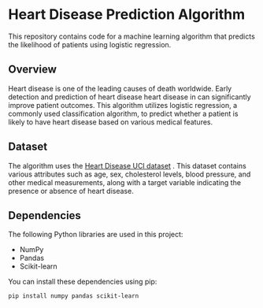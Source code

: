 # Heart Disease Prediction Algorithm

This repository contains code for a machine learning algorithm that predicts the likelihood of patients using logistic regression.

## Overview

Heart disease is one of the leading causes of death worldwide. Early detection and prediction of heart disease heart disease in can significantly improve patient outcomes. This algorithm utilizes logistic regression, a commonly used classification algorithm, to predict whether a patient is likely to have heart disease based on various medical features.

## Dataset

The algorithm uses the [Heart Disease UCI dataset](https://www.kaggle.com/datasets/harsh221upadhyay/heart-dataset) . This dataset contains various attributes such as age, sex, cholesterol levels, blood pressure, and other medical measurements, along with a target variable indicating the presence or absence of heart disease.

## Dependencies

The following Python libraries are used in this project:

- NumPy
- Pandas
- Scikit-learn

You can install these dependencies using pip:

```bash
pip install numpy pandas scikit-learn
